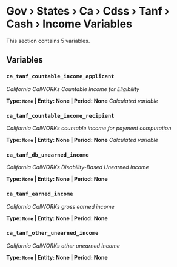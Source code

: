 # Gov › States › Ca › Cdss › Tanf › Cash › Income Variables

This section contains 5 variables.

## Variables

### `ca_tanf_countable_income_applicant`
*California CalWORKs Countable Income for Eligibility*

**Type: `None` | Entity: None | Period: None**
*Calculated variable*

### `ca_tanf_countable_income_recipient`
*California CalWORKs countable income for payment computation*

**Type: `None` | Entity: None | Period: None**
*Calculated variable*

### `ca_tanf_db_unearned_income`
*California CalWORKs Disability-Based Unearned Income*

**Type: `None` | Entity: None | Period: None**

### `ca_tanf_earned_income`
*California CalWORKs gross earned income*

**Type: `None` | Entity: None | Period: None**

### `ca_tanf_other_unearned_income`
*California CalWORKs other unearned income*

**Type: `None` | Entity: None | Period: None**

